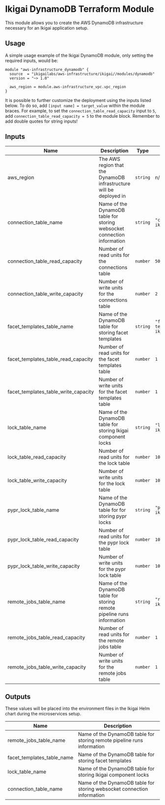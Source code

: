 # Ikigai DynamoDB Terraform Module

This module allows you to create the AWS DynamoDB infrastructure necessary for an Ikigai application setup.

## Usage

A simple usage example of the Ikigai DynamoDB module, only setting the required inputs, would be:

```hcl
module "aws-infrastructure_dynamodb" {
  source  = "ikigailabs/aws-infrastructure/ikigai//modules/dynamodb"
  version = "~> 1.0"
  
  aws_region = module.aws-infrastructure_vpc.vpc_region
}
```

It is possible to further customize the deployment using the inputs listed below. To do so, add `[input name] = target_value` within the module braces.
For example, to set the `connection_table_read_capacity` input to `5`, add `connection_table_read_capacity = 5` to the module block. Remember to add double quotes for string inputs! 

## Inputs

| Name | Description | Type | Default | Required |
|------|-------------|------|---------|:--------:|
| aws_region | The AWS region that the DynamoDB infrastructure will be deployed in | `string` | n/a | yes |
| connection_table_name | Name of the DynamoDB table for storing websocket connection information | `string` | `"connections-ikigai"` | no |
| connection_table_read_capacity | Number of read units for the connections table | `number` | `50` | no |
| connection_table_write_capacity | Number of write units for the connections table | `number` | `2` | no |
| facet_templates_table_name | Name of the DynamoDB table for storing facet templates | `string` | `"facet-templates-ikigai` | no |
| facet_templates_table_read_capacity | Number of read units for the facet templates table | `number` | `1` | no |
| facet_templates_table_write_capacity | Number of write units for the facet templates table  | `number` | `1` | no |
| lock_table_name | Name of the DynamoDB table for storing Ikigai component locks | `string` | `"lock-table-ikigai"` | no |
| lock_table_read_capacity | Number of read units for the lock table | `number` | `10` | no |
| lock_table_write_capacity | Number of write units for the lock table | `number` | `10` | no |
| pypr_lock_table_name | Name of the DynamoDB table for for storing pypr locks | `string` | `"pypr-locks-ikigai"` | no |
| pypr_lock_table_read_capacity | Number of read units for the pypr lock table | `number` | `10` | no |
| pypr_lock_table_write_capacity | Number of write units for the pypr lock table | `number` | `10` | no |
| remote_jobs_table_name | Name of the DynamoDB table for storing remote pipeline runs information | `string` | `"remote-jobs-ikigai"` | no |
| remote_jobs_table_read_capacity | Number of read units for the remote jobs table | `number` | `1` | no |
| remote_jobs_table_write_capacity | Number of write units for the remote jobs table | `number` | `1` | no |

## Outputs

These values will be placed into the environment files in the Ikigai Helm chart during the microservices setup.

| Name | Description |
|------|-------------|
| remote_jobs_table_name | Name of the DynamoDB table for storing remote pipeline runs information |
| facet_templates_table_name | Name of the DynamoDB table for storing facet templates |
| lock_table_name | Name of the DynamoDB table for storing Ikigai component locks |
| connection_table_name | Name of the DynamoDB table for storing websocket connection information |

